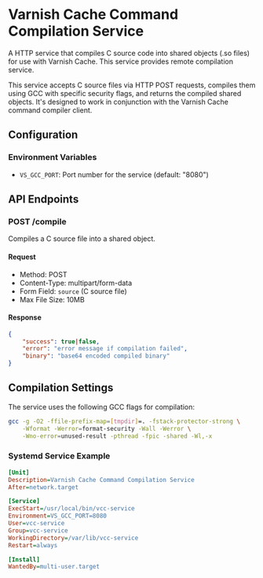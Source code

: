 # Varnish Cache Command Compilation Service

A HTTP service that compiles C source code into shared objects (.so
files) for use with Varnish Cache. This service provides remote
compilation service.

This service accepts C source files via HTTP POST requests, compiles them using
GCC with specific security flags, and returns the compiled shared objects. It's
designed to work in conjunction with the Varnish Cache command compiler client.

## Configuration

### Environment Variables

- `VS_GCC_PORT`: Port number for the service (default: "8080")

## API Endpoints

### POST /compile

Compiles a C source file into a shared object.

#### Request
- Method: POST
- Content-Type: multipart/form-data
- Form Field: `source` (C source file)
- Max File Size: 10MB

#### Response
```json
{
    "success": true|false,
    "error": "error message if compilation failed",
    "binary": "base64 encoded compiled binary"
}
```

## Compilation Settings

The service uses the following GCC flags for compilation:

```bash
gcc -g -O2 -ffile-prefix-map=[tmpdir]=. -fstack-protector-strong \
    -Wformat -Werror=format-security -Wall -Werror \
    -Wno-error=unused-result -pthread -fpic -shared -Wl,-x
```

### Systemd Service Example

```ini
[Unit]
Description=Varnish Cache Command Compilation Service
After=network.target

[Service]
ExecStart=/usr/local/bin/vcc-service
Environment=VS_GCC_PORT=8080
User=vcc-service
Group=vcc-service
WorkingDirectory=/var/lib/vcc-service
Restart=always

[Install]
WantedBy=multi-user.target
```
